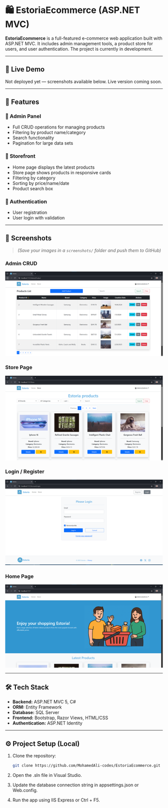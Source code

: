 # 🛍️ EstoriaEcommerce (ASP.NET MVC)

**EstoriaEcommerce** is a full-featured e-commerce web application built with ASP.NET MVC. It includes admin management tools, a product store for users, and user authentication. The project is currently in development.

---

## 🚀 Live Demo

Not deployed yet — screenshots available below. Live version coming soon.

---

## 🧩 Features

### 🔧 Admin Panel
- Full CRUD operations for managing products
- Filtering by product name/category
- Search functionality
- Pagination for large data sets

### 🛒 Storefront
- Home page displays the latest products
- Store page shows products in responsive cards
- Filtering by category
- Sorting by price/name/date
- Product search box

### 🔐 Authentication
- User registration
- User login with validation

---

## 📸 Screenshots

> *(Save your images in a `screenshots/` folder and push them to GitHub)*

### Admin CRUD
![Admin Panel](screenshots/AdminCRUD.png)

### Store Page
![Store Page](screenshots/StorePage.png)

### Login / Register
![Login](screenshots/Login.png)

### Home Page
![Home](screenshots/HomePage.png)

---

## 🛠️ Tech Stack

- **Backend:** ASP.NET MVC 5, C#
- **ORM:** Entity Framework
- **Database:** SQL Server
- **Frontend:** Bootstrap, Razor Views, HTML/CSS
- **Authentication:** ASP.NET Identity

---

## ⚙️ Project Setup (Local)

1. Clone the repository:
   ```bash
   git clone https://github.com/MohamedAli-codes/EstoriaEcommerce.git

2. Open the .sln file in Visual Studio.

3. Update the database connection string in appsettings.json or Web.config.

4. Run the app using IIS Express or Ctrl + F5.
